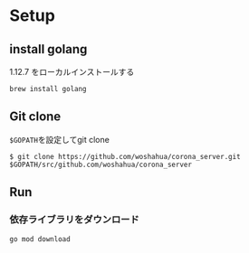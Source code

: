 
# Setup
## install golang
1.12.7 をローカルインストールする

```
brew install golang
```

## Git clone
`$GOPATH`を設定してgit clone

```
$ git clone https://github.com/woshahua/corona_server.git $GOPATH/src/github.com/woshahua/corona_server
```

## Run
### 依存ライブラリをダウンロード
```
go mod download
```
